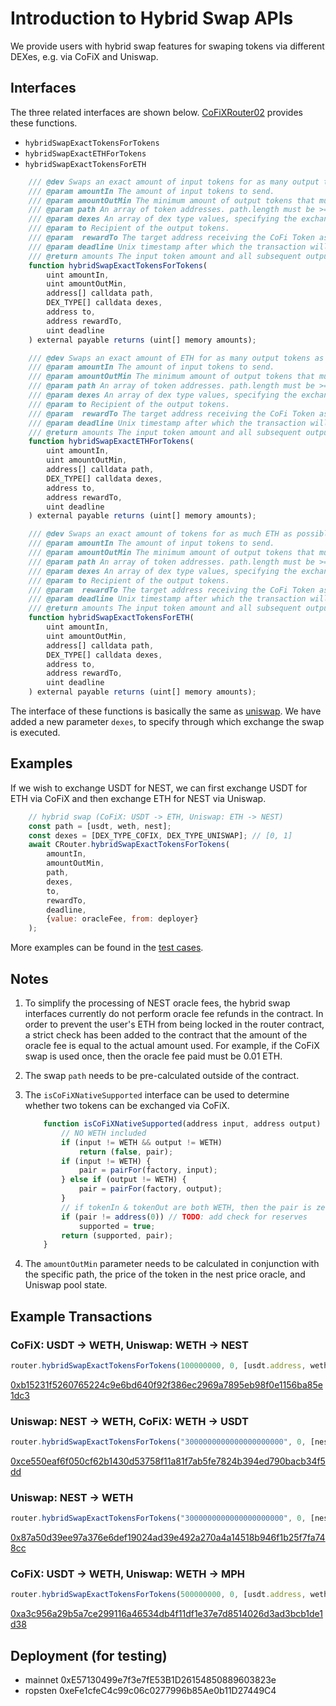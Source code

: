 # Introduction to Hybrid Swap APIs

We provide users with hybrid swap features for swaping tokens via different DEXes, e.g. via CoFiX and Uniswap.

## Interfaces

The three related interfaces are shown below. [CoFiXRouter02](../contracts/interface/ICoFiXRouter02.sol) provides these functions.

- `hybridSwapExactTokensForTokens`
- `hybridSwapExactETHForTokens`
- `hybridSwapExactTokensForETH`

```js
    /// @dev Swaps an exact amount of input tokens for as many output tokens as possible, along the route determined by the path. The first element of path is the input token, the last is the output token, and any intermediate elements represent intermediate pairs to trade through (if, for example, a direct pair does not exist). `msg.sender` should have already given the router an allowance of at least amountIn on the input token. The swap execution can be done via cofix or uniswap. That's why it's called hybrid.
    /// @param amountIn The amount of input tokens to send.
    /// @param amountOutMin The minimum amount of output tokens that must be received for the transaction not to revert.
    /// @param path An array of token addresses. path.length must be >= 2. Pools for each consecutive pair of addresses must exist and have liquidity.
    /// @param dexes An array of dex type values, specifying the exchanges to be used, e.g. CoFiX, Uniswap.
    /// @param to Recipient of the output tokens.
    /// @param  rewardTo The target address receiving the CoFi Token as rewards.
    /// @param deadline Unix timestamp after which the transaction will revert.
    /// @return amounts The input token amount and all subsequent output token amounts.
    function hybridSwapExactTokensForTokens(
        uint amountIn,
        uint amountOutMin,
        address[] calldata path,
        DEX_TYPE[] calldata dexes,
        address to,
        address rewardTo,
        uint deadline
    ) external payable returns (uint[] memory amounts);

    /// @dev Swaps an exact amount of ETH for as many output tokens as possible, along the route determined by the path. The first element of path must be WETH, the last is the output token, and any intermediate elements represent intermediate pairs to trade through (if, for example, a direct pair does not exist).
    /// @param amountIn The amount of input tokens to send.
    /// @param amountOutMin The minimum amount of output tokens that must be received for the transaction not to revert.
    /// @param path An array of token addresses. path.length must be >= 2. Pools for each consecutive pair of addresses must exist and have liquidity.
    /// @param dexes An array of dex type values, specifying the exchanges to be used, e.g. CoFiX, Uniswap.
    /// @param to Recipient of the output tokens.
    /// @param  rewardTo The target address receiving the CoFi Token as rewards.
    /// @param deadline Unix timestamp after which the transaction will revert.
    /// @return amounts The input token amount and all subsequent output token amounts.
    function hybridSwapExactETHForTokens(
        uint amountIn,
        uint amountOutMin,
        address[] calldata path,
        DEX_TYPE[] calldata dexes,
        address to,
        address rewardTo,
        uint deadline
    ) external payable returns (uint[] memory amounts);

    /// @dev Swaps an exact amount of tokens for as much ETH as possible, along the route determined by the path. The first element of path is the input token, the last must be WETH, and any intermediate elements represent intermediate pairs to trade through (if, for example, a direct pair does not exist). If the to address is a smart contract, it must have the ability to receive ETH.
    /// @param amountIn The amount of input tokens to send.
    /// @param amountOutMin The minimum amount of output tokens that must be received for the transaction not to revert.
    /// @param path An array of token addresses. path.length must be >= 2. Pools for each consecutive pair of addresses must exist and have liquidity.
    /// @param dexes An array of dex type values, specifying the exchanges to be used, e.g. CoFiX, Uniswap.
    /// @param to Recipient of the output tokens.
    /// @param  rewardTo The target address receiving the CoFi Token as rewards.
    /// @param deadline Unix timestamp after which the transaction will revert.
    /// @return amounts The input token amount and all subsequent output token amounts.
    function hybridSwapExactTokensForETH(
        uint amountIn,
        uint amountOutMin,
        address[] calldata path,
        DEX_TYPE[] calldata dexes,
        address to,
        address rewardTo,
        uint deadline
    ) external payable returns (uint[] memory amounts);
```

The interface of these functions is basically the same as [uniswap](https://uniswap.org/docs/v2/smart-contracts/router01/). We have added a new parameter `dexes`, to specify through which exchange the swap is executed.

## Examples

If we wish to exchange USDT for NEST, we can first exchange USDT for ETH via CoFiX and then exchange ETH for NEST via Uniswap.

```js
    // hybrid swap (CoFiX: USDT -> ETH, Uniswap: ETH -> NEST)
    const path = [usdt, weth, nest];
    const dexes = [DEX_TYPE_COFIX, DEX_TYPE_UNISWAP]; // [0, 1]
    await CRouter.hybridSwapExactTokensForTokens(
        amountIn,
        amountOutMin,
        path,
        dexes,
        to,
        rewardTo,
        deadline,
        {value: oracleFee, from: deployer}
    );
```

More examples can be found in the [test cases](../test/CoFiXRouter02.test.js).

## Notes

1. To simplify the processing of NEST oracle fees, the hybrid swap interfaces currently do not perform oracle fee refunds in the contract. In order to prevent the user's ETH from being locked in the router contract, a strict check has been added to the contract that the amount of the oracle fee is equal to the actual amount used. For example, if the CoFiX swap is used once, then the oracle fee paid must be 0.01 ETH.

2. The swap `path` needs to be pre-calculated outside of the contract.

3. The `isCoFiXNativeSupported` interface can be used to determine whether two tokens can be exchanged via CoFiX.

    ```js
        function isCoFiXNativeSupported(address input, address output) public view returns (bool supported, address pair) {
            // NO WETH included
            if (input != WETH && output != WETH)
                return (false, pair);
            if (input != WETH) {
                pair = pairFor(factory, input);
            } else if (output != WETH) {
                pair = pairFor(factory, output);
            }
            // if tokenIn & tokenOut are both WETH, then the pair is zero
            if (pair != address(0)) // TODO: add check for reserves
                supported = true;
            return (supported, pair);
        }
    ```

4. The `amountOutMin` parameter needs to be calculated in conjunction with the specific path, the price of the token in the nest price oracle, and Uniswap pool state.

## Example Transactions

### CoFiX: USDT -> WETH, Uniswap: WETH -> NEST

```js
router.hybridSwapExactTokensForTokens(100000000, 0, [usdt.address, weth.address, nest.address], [0, 1], to, rewardTo, 99999999999, {value: web3.utils.toWei("0.01", "ether")})
```

[0xb15231f5260765224c9e6bd640f92f386ec2969a7895eb98f0e1156ba85e1dc3](https://ropsten.etherscan.io/tx/0xb15231f5260765224c9e6bd640f92f386ec2969a7895eb98f0e1156ba85e1dc3)

### Uniswap: NEST -> WETH, CoFiX: WETH -> USDT

```js
router.hybridSwapExactTokensForTokens("3000000000000000000000", 0, [nest.address, weth.address, usdt.address], [1, 0], to, rewardTo, 99999999999, {value: web3.utils.toWei("0.01", "ether")})
```

[0xce550eaf6f050cf62b1430d53758f11a81f7ab5fe7824b394ed790bacb34f5dd](https://ropsten.etherscan.io/tx/0xce550eaf6f050cf62b1430d53758f11a81f7ab5fe7824b394ed790bacb34f5dd)

### Uniswap: NEST -> WETH

```js
router.hybridSwapExactTokensForTokens("3000000000000000000000", 0, [nest.address, weth.address], [1], to, rewardTo, 99999999999, {value: 0})
```

[0x87a50d39ee97a376e6def19024ad39e492a270a4a14518b946f1b25f7fa748cc](https://ropsten.etherscan.io/tx/0x87a50d39ee97a376e6def19024ad39e492a270a4a14518b946f1b25f7fa748cc)

### CoFiX: USDT -> WETH, Uniswap: WETH -> MPH

```js
router.hybridSwapExactTokensForTokens(500000000, 0, [usdt.address, weth.address, mph], [0, 1], to, rewardTo, 99999999999, {value: web3.utils.toWei("0.01", "ether")})
```

[0xa3c956a29b5a7ce299116a46534db4f11df1e37e7d8514026d3ad3bcb1de1d38](https://etherscan.io/tx/0xa3c956a29b5a7ce299116a46534db4f11df1e37e7d8514026d3ad3bcb1de1d38)
## Deployment (for testing)

- mainnet 0xE57130499e7f3e7fE53B1D26154850889603823e
- ropsten 0xeFe1cfeC4c99c06c0277996b85Ae0b11D27449C4